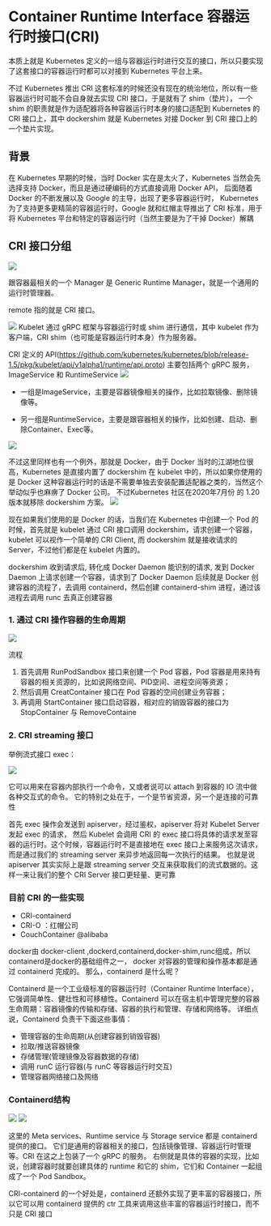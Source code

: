 # Container Runtime Interface 容器运行时接口(CRI)
本质上就是 Kubernetes 定义的一组与容器运行时进行交互的接口，所以只要实现了这套接口的容器运行时都可以对接到 Kubernetes 平台上来。

不过 Kubernetes 推出 CRI 这套标准的时候还没有现在的统治地位，所以有一些容器运行时可能不会自身就去实现 CRI 接口，于是就有了 shim（垫片）， 
一个 shim 的职责就是作为适配器将各种容器运行时本身的接口适配到 Kubernetes 的 CRI 接口上，其中 dockershim 就是 Kubernetes 对接 Docker 到 CRI 接口上的一个垫片实现。

## 背景
在 Kubernetes 早期的时候，当时 Docker 实在是太火了，Kubernetes 当然会先选择支持 Docker，而且是通过硬编码的方式直接调用 Docker API，
后面随着 Docker 的不断发展以及 Google 的主导，出现了更多容器运行时，
Kubernetes 为了支持更多更精简的容器运行时，Google 就和红帽主导推出了 CRI 标准，用于将 Kubernetes 平台和特定的容器运行时（当然主要是为了干掉 Docker）解耦


## CRI 接口分组
![](img/.11_cri_images/cri.png)

跟容器最相关的一个 Manager 是 Generic Runtime Manager，就是一个通用的运行时管理器。

remote 指的就是 CRI 接口。

![](img/.11_cri_images/kubelet_cri_communication.png)
Kubelet 通过 gRPC 框架与容器运行时或 shim 进行通信，其中 kubelet 作为客户端，CRI shim（也可能是容器运行时本身）作为服务器。


CRI 定义的 API(https://github.com/kubernetes/kubernetes/blob/release-1.5/pkg/kubelet/api/v1alpha1/runtime/api.proto) 主要包括两个 gRPC 服务，ImageService 和 RuntimeService
![](img/.11_cri_images/cri_class.png)
* 一组是ImageService，主要是容器镜像相关的操作，比如拉取镜像、删除镜像等。

* 另一组是RuntimeService，主要是跟容器相关的操作，比如创建、启动、删除Container、Exec等。

![](img/.11_cri_images/cri_interface.png)

不过这里同样也有一个例外，那就是 Docker，由于 Docker 当时的江湖地位很高，Kubernetes 是直接内置了 dockershim 在 kubelet 中的，所以如果你使用的是 Docker 这种容器运行时的话是不需要单独去安装配置适配器之类的，当然这个举动似乎也麻痹了 Docker 公司。
不过Kubernetes 社区在2020年7月份 的 1.20 版本就移除 dockershim 方案。
![](img/.11_cri_images/docker_shim_oci.png)

现在如果我们使用的是 Docker 的话，当我们在 Kubernetes 中创建一个 Pod 的时候，首先就是 kubelet 通过 CRI 接口调用 dockershim，请求创建一个容器，kubelet 可以视作一个简单的 CRI Client, 而 dockershim 就是接收请求的 Server，不过他们都是在 kubelet 内置的。

dockershim 收到请求后, 转化成 Docker Daemon 能识别的请求, 发到 Docker Daemon 上请求创建一个容器，请求到了 Docker Daemon 后续就是 Docker 创建容器的流程了，去调用 containerd，然后创建 containerd-shim 进程，通过该进程去调用 runc 去真正创建容器
### 1. 通过 CRI 操作容器的生命周期
![](img/.11_cri_images/cri_manage_period.png)

流程
1. 首先调用 RunPodSandbox 接口来创建一个 Pod 容器，Pod 容器是用来持有容器的相关资源的，比如说网络空间、PID空间、进程空间等资源；
2. 然后调用 CreatContainer 接口在 Pod 容器的空间创建业务容器；
3. 再调用 StartContainer 接口启动容器，相对应的销毁容器的接口为 StopContainer 与 RemoveContaine

### 2. CRI streaming 接口
举例流式接口 exec：

![](img/.11_cri_images/exec_command.png)

它可以用来在容器内部执行一个命令，又或者说可以 attach 到容器的 IO 流中做各种交互式的命令。
它的特别之处在于，一个是节省资源，另一个是连接的可靠性

首先 exec 操作会发送到 apiserver，经过鉴权，apiserver 将对 Kubelet Server 发起 exec 的请求，
然后 Kubelet 会调用 CRI 的 exec 接口将具体的请求发至容器的运行时。这个时候，容器运行时不是直接地在 exec 接口上来服务这次请求，而是通过我们的 streaming server 来异步地返回每一次执行的结果。
也就是说 apiserver 其实实际上是跟 streaming server 交互来获取我们的流式数据的。这样一来让我们的整个 CRI Server 接口更轻量、更可靠

### 目前 CRI 的一些实现

* CRI-containerd
* CRI-O  ：红帽公司
* CouchContainer @alibaba

docker由 docker-client ,dockerd,containerd,docker-shim,runc组成，所以containerd是docker的基础组件之一，
docker 对容器的管理和操作基本都是通过 containerd 完成的。 那么，containerd 是什么呢？

Containerd 是一个工业级标准的容器运行时（Container Runtime Interface），它强调简单性、健壮性和可移植性。Containerd 可以在宿主机中管理完整的容器生命周期：容器镜像的传输和存储、容器的执行和管理、存储和网络等。
详细点说，Containerd 负责干下面这些事情：

* 管理容器的生命周期(从创建容器到销毁容器)
* 拉取/推送容器镜像
* 存储管理(管理镜像及容器数据的存储)
* 调用 runC 运行容器(与 runC 等容器运行时交互)
* 管理容器网络接口及网络

### Containerd结构

![](img/.11_cri_images/structure_containerd.png)
![](img/.11_cri_images/containerd_structure1.png)

这里的 Meta services、Runtime service 与 Storage service 都是 containerd 提供的接口。
它们是通用的容器相关的接口，包括镜像管理、容器运行时管理等。CRI 在这之上包装了一个 gRPC 的服务。
右侧就是具体的容器的实现，比如说，创建容器时就要创建具体的 runtime 和它的 shim，它们和 Container 一起组成了一个 Pod Sandbox。

CRI-containerd 的一个好处是，containerd 还额外实现了更丰富的容器接口，所以它可以用 containerd 提供的 ctr 工具来调用这些丰富的容器运行时接口，而不只是 CRI 接口